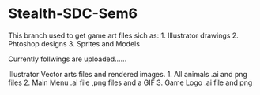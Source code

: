# Stealth-SDC-Sem6
This branch used to get game art files sich as:
    1. Illustrator drawings
    2. Phtoshop designs
    3. Sprites and Models 


Currently follwings are uploaded......

Illustrator Vector arts files and rendered images.
    1. All animals .ai and png files
    2. Main Menu .ai file ,png files and a GIF
    3. Game Logo .ai file and png

